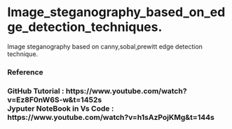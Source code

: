 # Image_steganography_based_on_edge_detection_techniques.
Image steganography based on canny,sobal,prewitt edge detection technique.
<h3>Reference<h3>
GitHub Tutorial : https://www.youtube.com/watch?v=Ez8F0nW6S-w&t=1452s  <br>
Jyputer NoteBook in Vs Code : https://www.youtube.com/watch?v=h1sAzPojKMg&t=144s


